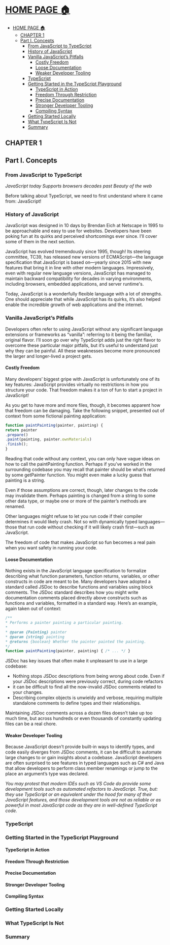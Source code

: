 # [HOME PAGE 🏠](../README.MD)

- [HOME PAGE 🏠](#home-page-)
  - [CHAPTER 1](#chapter-1)
  - [Part I. Concepts](#part-i-concepts)
    - [From JavaScript to TypeScript](#from-javascript-to-typescript)
    - [History of JavaScript](#history-of-javascript)
    - [Vanilla JavaScript’s Pitfalls](#vanilla-javascripts-pitfalls)
      - [Costly Freedom](#costly-freedom)
      - [Loose Documentation](#loose-documentation)
      - [Weaker Developer Tooling](#weaker-developer-tooling)
    - [TypeScript](#typescript)
    - [Getting Started in the TypeScript Playground](#getting-started-in-the-typescript-playground)
      - [TypeScript in Action](#typescript-in-action)
      - [Freedom Through Restriction](#freedom-through-restriction)
      - [Precise Documentation](#precise-documentation)
      - [Stronger Developer Tooling](#stronger-developer-tooling)
      - [Compiling Syntax](#compiling-syntax)
    - [Getting Started Locally](#getting-started-locally)
    - [What TypeScript Is Not](#what-typescript-is-not)
    - [Summary](#summary)

## CHAPTER 1

## Part I. Concepts

### From JavaScript to TypeScript

*JavaScript today
Supports browsers decades past
Beauty of the web*

Before talking about TypeScript, we need to first understand where it came from:
JavaScript!

### History of JavaScript

JavaScript was designed in 10 days by Brendan Eich at Netscape in 1995 to be
approachable and easy to use for websites. Developers have been poking fun at its
quirks and perceived shortcomings ever since. I’ll cover some of them in the next
section.

JavaScript has evolved tremendously since 1995, though! Its steering committee,
TC39, has released new versions of ECMAScript—the language specification that
JavaScript is based on—yearly since 2015 with new features that bring it in line
with other modern languages. Impressively, even with regular new language versions,
JavaScript has managed to maintain backward compatibility for decades in varying
environments, including browsers, embedded applications, and server runtime's.

Today, JavaScript is a wonderfully flexible language with a lot of strengths. One
should appreciate that while JavaScript has its quirks, it’s also helped enable the
incredible growth of web applications and the internet.

### Vanilla JavaScript’s Pitfalls

Developers often refer to using JavaScript without any significant language extensions
or frameworks as “vanilla”: referring to it being the familiar, original flavor. I’ll
soon go over why TypeScript adds just the right flavor to overcome these particular
major pitfalls, but it’s useful to understand just why they can be painful. All these
weaknesses become more pronounced the larger and longer-lived a project gets.

#### Costly Freedom

Many developers’ biggest gripe with JavaScript is unfortunately one of its key features:
JavaScript provides virtually no restrictions in how you structure your code. That
freedom makes it a ton of fun to start a project in JavaScript!

As you get to have more and more files, though, it becomes apparent how that
freedom can be damaging. Take the following snippet, presented out of context from
some fictional painting application:

```js
function paintPainting(painter, painting) {
return painter
.prepare()
.paint(painting, painter.ownMaterials)
.finish();
}
```

Reading that code without any context, you can only have vague ideas on how to call
the paintPainting function. Perhaps if you’ve worked in the surrounding codebase
you may recall that painter should be what’s returned by some getPainter function.
You might even make a lucky guess that painting is a string.

Even if those assumptions are correct, though, later changes to the code may invalidate
them. Perhaps painting is changed from a string to some other data type, or
maybe one or more of the painter’s methods are renamed.

Other languages might refuse to let you run code if their compiler determines it
would likely crash. Not so with dynamically typed languages—those that run code
without checking if it will likely crash first—such as JavaScript.

The freedom of code that makes JavaScript so fun becomes a real pain when you want
safety in running your code.

#### Loose Documentation

Nothing exists in the JavaScript language specification to formalize describing what
function parameters, function returns, variables, or other constructs in code are
meant to be. Many developers have adopted a standard called JSDoc to describe
functions and variables using block comments. The JSDoc standard describes how you might write documentation comments placed directly above constructs such as
functions and variables, formatted in a standard way. Here’s an example, again taken
out of context:

```js
/**
* Performs a painter painting a particular painting.
*
* @param {Painting} painter
* @param {string} painting
* @returns {boolean} Whether the painter painted the painting.
*/
function paintPainting(painter, painting) { /* ... */ }
```

JSDoc has key issues that often make it unpleasant to use in a large codebase:

- Nothing stops JSDoc descriptions from being wrong about code.
Even if your JSDoc descriptions were previously correct, during code refactors
- it can be difficult to find all the now-invalid JSDoc comments related to your
changes.
- Describing complex objects is unwieldy and verbose, requiring multiple standalone
comments to define types and their relationships.

Maintaining JSDoc comments across a dozen files doesn’t take up too much time, but
across hundreds or even thousands of constantly updating files can be a real chore.

#### Weaker Developer Tooling

Because JavaScript doesn’t provide built-in ways to identify types, and code easily
diverges from JSDoc comments, it can be difficult to automate large changes to
or gain insights about a codebase. JavaScript developers are often surprised to see
features in typed languages such as C# and Java that allow developers to perform class
member renamings or jump to the place an argument’s type was declared.

*You may protest that modern IDEs such as VS Code do provide
some development tools such as automated refactors to JavaScript.
True, but: they use TypeScript or an equivalent under the hood for
many of their JavaScript features, and those development tools are
not as reliable or as powerful in most JavaScript code as they are in
well-defined TypeScript code.*


### TypeScript

### Getting Started in the TypeScript Playground

#### TypeScript in Action

#### Freedom Through Restriction

#### Precise Documentation

#### Stronger Developer Tooling

#### Compiling Syntax

### Getting Started Locally

### What TypeScript Is Not

### Summary
